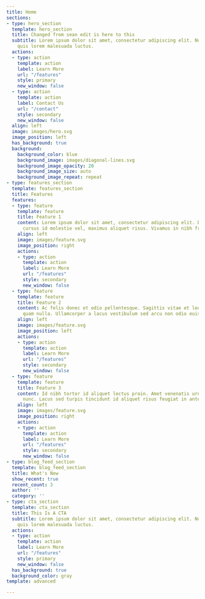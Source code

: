 ```yaml
---
title: Home
sections:
- type: hero_section
  template: hero_section
  title: Changed from sean edit is here to this
  subtitle: Lorem ipsum dolor sit amet, consectetur adipiscing elit. Nullam a metus
    quis lorem malesuada luctus.
  actions:
  - type: action
    template: action
    label: Learn More
    url: "/features"
    style: primary
    new_window: false
  - type: action
    template: action
    label: Contact Us
    url: "/contact"
    style: secondary
    new_window: false
  align: left
  image: images/hero.svg
  image_position: left
  has_background: true
  background:
    background_color: blue
    background_image: images/diagonal-lines.svg
    background_image_opacity: 20
    background_image_size: auto
    background_image_repeat: repeat
- type: features_section
  template: features_section
  title: Features
  features:
  - type: feature
    template: feature
    title: Feature 1
    content: Lorem ipsum dolor sit amet, consectetur adipiscing elit. Donec nisl ligula,
      cursus id molestie vel, maximus aliquet risus. Vivamus in nibh fringilla, fringilla.
    align: left
    image: images/feature.svg
    image_position: right
    actions:
    - type: action
      template: action
      label: Learn More
      url: "/features"
      style: secondary
      new_window: false
  - type: feature
    template: feature
    title: Feature 2
    content: Ac felis donec et odio pellentesque. Sagittis vitae et leo duis ut diam
      quam nulla. Ullamcorper a lacus vestibulum sed arcu non odio euismod lacinia.
    align: left
    image: images/feature.svg
    image_position: left
    actions:
    - type: action
      template: action
      label: Learn More
      url: "/features"
      style: secondary
      new_window: false
  - type: feature
    template: feature
    title: Feature 3
    content: Id nibh tortor id aliquet lectus proin. Amet venenatis urna cursus eget
      nunc. Lacus sed turpis tincidunt id aliquet risus feugiat in ante.
    align: left
    image: images/feature.svg
    image_position: right
    actions:
    - type: action
      template: action
      label: Learn More
      url: "/features"
      style: secondary
      new_window: false
- type: blog_feed_section
  template: blog_feed_section
  title: What's New
  show_recent: true
  recent_count: 3
  author: ''
  category: ''
- type: cta_section
  template: cta_section
  title: This Is A CTA
  subtitle: Lorem ipsum dolor sit amet, consectetur adipiscing elit. Nullam a metus
    quis lorem malesuada luctus.
  actions:
  - type: action
    template: action
    label: Learn More
    url: "/features"
    style: primary
    new_window: false
  has_background: true
  background_color: gray
template: advanced

---
```

